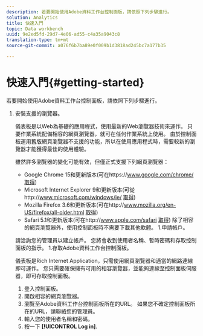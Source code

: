 ```yaml
---
description: 若要開始使用Adobe資料工作台控制面板，請依照下列步驟進行。
solution: Analytics
title: 快速入門
topic: Data workbench
uuid: 9e2ed5fd-29d7-4e06-ad55-c4a35a9043c8
translation-type: tm+mt
source-git-commit: a076f6b7ba89e0f009b1d3818ad245bc7a177b35

---
```



# 快速入門{#getting-started}

若要開始使用Adobe資料工作台控制面板，請依照下列步驟進行。

1. 安裝支援的瀏覽器。

   儀表板是以Web為基礎的應用程式，使用最新的Web瀏覽器技術來運作。 只要作業系統配備相容的網頁瀏覽器，就可在任何作業系統上使用。 由於控制面板運用舊版網頁瀏覽器不支援的功能，所以在使用應用程式時，需要較新的瀏覽器才能獲得最佳的使用體驗。

   雖然許多瀏覽器的變化可能有效，但僅正式支援下列網頁瀏覽器：

   * Google Chrome 15和更新版本(可在https://www.google.com/chrome/ [取得](https://www.google.com/chrome/))
   * Microsoft Internet Explorer 9和更新版本(可從http://www.microsoft.com/windows/ie/ [取得](http://www.microsoft.com/windows/ie/))
   * Mozilla Firefox 3.6和更新版本(可在http://www.mozilla.org/en-US/firefox/all-older.html [取得](http://www.mozilla.org/en-US/firefox/all-older.html))
   * Safari 5.1和更新版本(可在http://www.apple.com/safari [取得](http://www.apple.com/safari))
   除了相容的網頁瀏覽器外，使用控制面板時不需要下載其他軟體。 1.申請帳戶。

   請洽詢您的管理員以建立帳戶。 您將會收到使用者名稱、暫時密碼和存取控制面板的指示。 1.存取Adobe資料工作台控制面板。

   儀表板是Rich Internet Application，只需使用網頁瀏覽器和適當的網路連線即可運作。 您只需要確保擁有可用的相容瀏覽器，並能夠連線至控制面板伺服器，即可存取控制面板。
   1. 登入控制面板。
   1. 開啟相容的網頁瀏覽器。
   1. 瀏覽至Adobe資料工作台控制面板所在的URL。 如果您不確定控制面板所在的URL，請聯絡您的管理員。
   1. 輸入您的使用者名稱和密碼。
   1. 按一下 **[!UICONTROL Log in]**.
